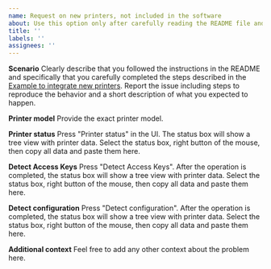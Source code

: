 ```yaml
---
name: Request on new printers, not included in the software
about: Use this option only after carefully reading the README file and following all the provided instructions.
title: ''
labels: ''
assignees: ''
---
```

<!--
We are not inclined to process requests to add new printers, unless there are specific software issues that need to be addressed.

The software already includes data converter tools, but with no responsibility for any source data.

We disclaim all responsibility for any risks associated with using EEPROM configurations from external repositories. We do not support fixes and will not merge untested definitions, as improper access to the printer's EEPROM may result in irreversible damage to the device.

This repository is intended for software developers with experience managing Python programs. We will not respond to requests related to development challenges or difficulties in using the software.

However, after reporting clear evidence (including test cases) that no valid external printer definition was found, we may evaluate a request on new printers, provided that the following checklist has been carefully completed.

Please do not expect immediate responses. We will review cases only when it is feasible to do so.
-->

**Scenario**
Clearly describe that you followed the instructions in the README and specifically that you carefully completed the steps described in the [Example to integrate new printers](https://github.com/Ircama/epson_print_conf/?tab=readme-ov-file#example-to-integrate-new-printers). Report the issue including steps to reproduce the behavior and a short description of what you expected to happen.

**Printer model**
Provide the exact printer model.

**Printer status**
Press "Printer status" in the UI. The status box will show a tree view with printer data. Select the status box, right button of the mouse, then copy all data and paste them here.

**Detect Access Keys**
Press "Detect Access Keys". After the operation is completed, the status box will show a tree view with printer data. Select the status box, right button of the mouse, then copy all data and paste them here.

**Detect configuration**
Press "Detect configuration". After the operation is completed, the status box will show a tree view with printer data. Select the status box, right button of the mouse, then copy all data and paste them here.

**Additional context**
Feel free to add any other context about the problem here.
